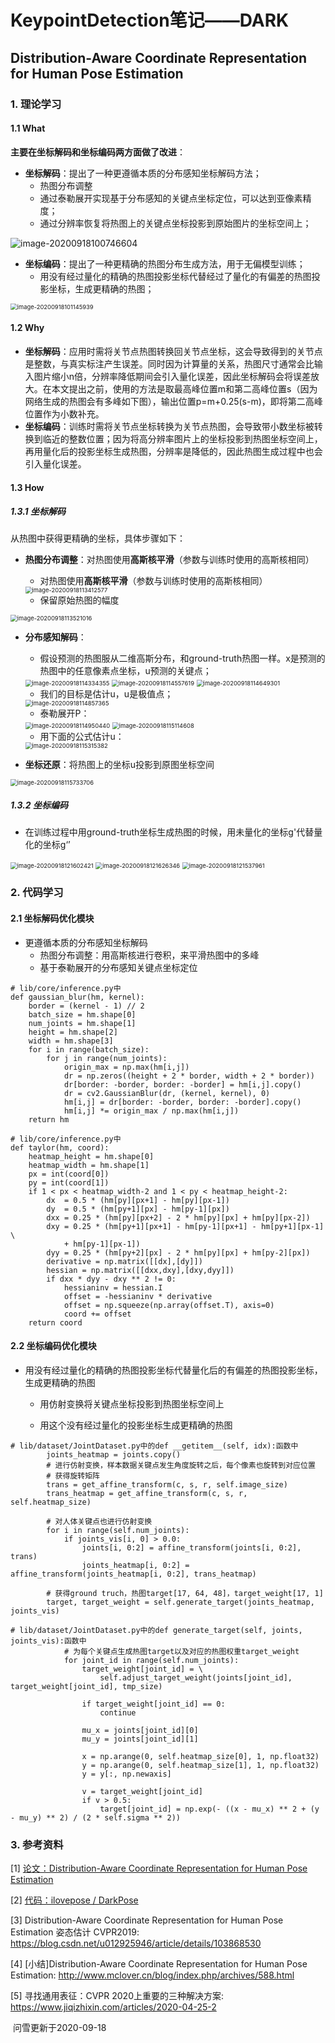 # KeypointDetection笔记——DARK

## Distribution-Aware Coordinate Representation for Human Pose Estimation

### 1. 理论学习

#### 1.1 What

**主要在坐标解码和坐标编码两方面做了改进**：

+ **坐标解码**：提出了一种更遵循本质的分布感知坐标解码方法；
  + 热图分布调整
  + 通过泰勒展开实现基于分布感知的关键点坐标定位，可以达到亚像素精度；
  + 通过分辨率恢复将热图上的关键点坐标投影到原始图片的坐标空间上；

![image-20200918100746604](C:\Users\86138\AppData\Roaming\Typora\typora-user-images\image-20200918100746604.png)

+ **坐标编码**：提出了一种更精确的热图分布生成方法，用于无偏模型训练；
  + 用没有经过量化的精确的热图投影坐标代替经过了量化的有偏差的热图投影坐标，生成更精确的热图；

<img src="C:\Users\86138\AppData\Roaming\Typora\typora-user-images\image-20200918101145939.png" alt="image-20200918101145939" style="zoom: 67%;" />

#### 	1.2 Why

+ **坐标解码**：应用时需将关节点热图转换回关节点坐标，这会导致得到的关节点是整数，与真实标注产生误差。同时因为计算量的关系，热图尺寸通常会比输入图片缩小n倍，分辨率降低期间会引入量化误差，因此坐标解码会将误差放大。在本文提出之前，使用的方法是取最高峰位置m和第二高峰位置s（因为网络生成的热图会有多峰如下图），输出位置p=m+0.25(s-m)，即将第二高峰位置作为小数补充。
+ **坐标编码**：训练时需将关节点坐标转换为关节点热图，会导致带小数坐标被转换到临近的整数位置；因为将高分辨率图片上的坐标投影到热图坐标空间上，再用量化后的投影坐标生成热图，分辨率是降低的，因此热图生成过程中也会引入量化误差。

#### 	1.3 How

##### 1.3.1 坐标解码

从热图中获得更精确的坐标，具体步骤如下：

+ **热图分布调整**：对热图使用**高斯核平滑**（参数与训练时使用的高斯核相同）

  +  对热图使用**高斯核平滑**（参数与训练时使用的高斯核相同）

  <img src="C:\Users\86138\AppData\Roaming\Typora\typora-user-images\image-20200918113412577.png" alt="image-20200918113412577" style="zoom:67%;" />

  + 保留原始热图的幅度

<img src="C:\Users\86138\AppData\Roaming\Typora\typora-user-images\image-20200918113521016.png" alt="image-20200918113521016" style="zoom:67%;" />

+ **分布感知解码**：

  + 假设预测的热图服从二维高斯分布，和ground-truth热图一样。x是预测的热图中的任意像素点坐标，u预测的关键点；

  <img src="C:\Users\86138\AppData\Roaming\Typora\typora-user-images\image-20200918114334355.png" alt="image-20200918114334355" style="zoom:67%;" />

  

  <img src="C:\Users\86138\AppData\Roaming\Typora\typora-user-images\image-20200918114557619.png" alt="image-20200918114557619" style="zoom:67%;" />

  

  <img src="C:\Users\86138\AppData\Roaming\Typora\typora-user-images\image-20200918114649301.png" alt="image-20200918114649301" style="zoom:67%;" />

  

  + 我们的目标是估计u，u是极值点；

  <img src="C:\Users\86138\AppData\Roaming\Typora\typora-user-images\image-20200918114857365.png" alt="image-20200918114857365" style="zoom:67%;" />

  + 泰勒展开P：

  <img src="C:\Users\86138\AppData\Roaming\Typora\typora-user-images\image-20200918114950440.png" alt="image-20200918114950440" style="zoom:67%;" />

  

  <img src="C:\Users\86138\AppData\Roaming\Typora\typora-user-images\image-20200918115114608.png" alt="image-20200918115114608" style="zoom:67%;" />

  + 用下面的公式估计u：

  <img src="C:\Users\86138\AppData\Roaming\Typora\typora-user-images\image-20200918115315382.png" alt="image-20200918115315382" style="zoom:67%;" />

+ **坐标还原**：将热图上的坐标u投影到原图坐标空间

<img src="C:\Users\86138\AppData\Roaming\Typora\typora-user-images\image-20200918115733706.png" alt="image-20200918115733706" style="zoom:67%;" />

##### 1.3.2 坐标编码

+ 在训练过程中用ground-truth坐标生成热图的时候，用未量化的坐标g'代替量化的坐标g‘’

<img src="C:\Users\86138\AppData\Roaming\Typora\typora-user-images\image-20200918121602421.png" alt="image-20200918121602421" style="zoom:67%;" />



<img src="C:\Users\86138\AppData\Roaming\Typora\typora-user-images\image-20200918121626346.png" alt="image-20200918121626346" style="zoom:67%;" />



<img src="C:\Users\86138\AppData\Roaming\Typora\typora-user-images\image-20200918121537961.png" alt="image-20200918121537961" style="zoom:67%;" />

### 2. 代码学习

#### 2.1 坐标解码优化模块

+ 更遵循本质的分布感知坐标解码
  + 热图分布调整：用高斯核进行卷积，来平滑热图中的多峰
  + 基于泰勒展开的分布感知关键点坐标定位

```
# lib/core/inference.py中
def gaussian_blur(hm, kernel):
    border = (kernel - 1) // 2
    batch_size = hm.shape[0]
    num_joints = hm.shape[1]
    height = hm.shape[2]
    width = hm.shape[3]
    for i in range(batch_size):
        for j in range(num_joints):
            origin_max = np.max(hm[i,j])
            dr = np.zeros((height + 2 * border, width + 2 * border))
            dr[border: -border, border: -border] = hm[i,j].copy()
            dr = cv2.GaussianBlur(dr, (kernel, kernel), 0)
            hm[i,j] = dr[border: -border, border: -border].copy()
            hm[i,j] *= origin_max / np.max(hm[i,j])
    return hm
```

```
# lib/core/inference.py中
def taylor(hm, coord):
    heatmap_height = hm.shape[0]
    heatmap_width = hm.shape[1]
    px = int(coord[0])
    py = int(coord[1])
    if 1 < px < heatmap_width-2 and 1 < py < heatmap_height-2:
        dx  = 0.5 * (hm[py][px+1] - hm[py][px-1])
        dy  = 0.5 * (hm[py+1][px] - hm[py-1][px])
        dxx = 0.25 * (hm[py][px+2] - 2 * hm[py][px] + hm[py][px-2])
        dxy = 0.25 * (hm[py+1][px+1] - hm[py-1][px+1] - hm[py+1][px-1] \
            + hm[py-1][px-1])
        dyy = 0.25 * (hm[py+2][px] - 2 * hm[py][px] + hm[py-2][px])
        derivative = np.matrix([[dx],[dy]])
        hessian = np.matrix([[dxx,dxy],[dxy,dyy]])
        if dxx * dyy - dxy ** 2 != 0:
            hessianinv = hessian.I
            offset = -hessianinv * derivative
            offset = np.squeeze(np.array(offset.T), axis=0)
            coord += offset
    return coord
```

#### 2.2 坐标编码优化模块

+ 用没有经过量化的精确的热图投影坐标代替量化后的有偏差的热图投影坐标，生成更精确的热图

  + 用仿射变换将关键点坐标投影到热图坐标空间上

  + 用这个没有经过量化的投影坐标生成更精确的热图

```
# lib/dataset/JointDataset.py中的def __getitem__(self, idx):函数中
        joints_heatmap = joints.copy()
        # 进行仿射变换，样本数据关键点发生角度旋转之后，每个像素也旋转到对应位置
        # 获得旋转矩阵
        trans = get_affine_transform(c, s, r, self.image_size)
        trans_heatmap = get_affine_transform(c, s, r, self.heatmap_size)

        # 对人体关键点也进行仿射变换
        for i in range(self.num_joints):
            if joints_vis[i, 0] > 0.0:
                joints[i, 0:2] = affine_transform(joints[i, 0:2], trans)
                joints_heatmap[i, 0:2] = affine_transform(joints_heatmap[i, 0:2], trans_heatmap)

        # 获得ground truch，热图target[17, 64, 48]，target_weight[17, 1]
        target, target_weight = self.generate_target(joints_heatmap, joints_vis)
```

```
# lib/dataset/JointDataset.py中的def generate_target(self, joints, joints_vis):函数中
            # 为每个关键点生成热图target以及对应的热图权重target_weight
            for joint_id in range(self.num_joints):
                target_weight[joint_id] = \
                    self.adjust_target_weight(joints[joint_id], target_weight[joint_id], tmp_size)
                
                if target_weight[joint_id] == 0:
                    continue

                mu_x = joints[joint_id][0]
                mu_y = joints[joint_id][1]
                
                x = np.arange(0, self.heatmap_size[0], 1, np.float32)
                y = np.arange(0, self.heatmap_size[1], 1, np.float32)
                y = y[:, np.newaxis]

                v = target_weight[joint_id]
                if v > 0.5:
                    target[joint_id] = np.exp(- ((x - mu_x) ** 2 + (y - mu_y) ** 2) / (2 * self.sigma ** 2))
```

### 3. 参考资料

[1] [论文：Distribution-Aware Coordinate Representation for Human Pose Estimation](https://arxiv.org/abs/1910.06278)

[2] [代码：ilovepose / DarkPose](https://github.com/ilovepose/DarkPose)

[3] Distribution-Aware Coordinate Representation for Human Pose Estimation 姿态估计 CVPR2019: https://blog.csdn.net/u012925946/article/details/103868530

[4] [小结]Distribution-Aware Coordinate Representation for Human Pose Estimation: http://www.mclover.cn/blog/index.php/archives/588.html

[5] 寻找通用表征：CVPR 2020上重要的三种解决方案: https://www.jiqizhixin.com/articles/2020-04-25-2





​																															问雪更新于2020-09-18
